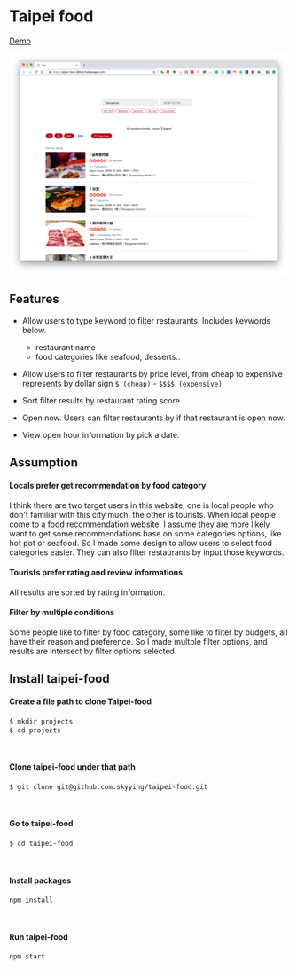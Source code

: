 # Taipei food



[Demo](https://taipei-food-d8fa3.firebaseapp.com/)

![Taipei food screenshot](./screenshot/01.png)






## Features

* Allow users to type keyword to filter restaurants. Includes keywords below.
  * restaurant name
  * food categories like seafood, desserts..
* Allow users to filter restaurants by price level, from cheap to expensive represents by dollar sign `$ (cheap)` - `$$$$ (expensive)`

* Sort filter results by restaurant rating score
* Open now. Users can filter restaurants by if that restaurant is open now.
* View open hour information by pick a date.



## Assumption

#### Locals prefer get recommendation by food category

I think there are two target users in this website, one is local people who don't familiar with this city much, the other is tourists.
When local people come to a food recommendation website, I assume they are more likely want to get some recommendations base on some categories options, like hot pot or seafood. So I made some design to allow users to select food categories easier. They can also filter restaurants by input those keywords. 



#### Tourists prefer rating and review informations

All results are sorted by rating information.



#### Filter by multiple conditions

Some people like to filter by food category, some like to filter by budgets, all have their reason and preference. So I made multple filter options, and results are intersect by filter options selected. 



## Install taipei-food

#### Create a file path to clone Taipei-food
```
$ mkdir projects
$ cd projects
```
<br/>

#### Clone taipei-food under that path
```
$ git clone git@github.com:skyying/taipei-food.git
```
<br/>

#### Go to taipei-food
```
$ cd taipei-food
```
<br/>

#### Install packages
```
npm install
```
<br/>

#### Run taipei-food
```
npm start
```




